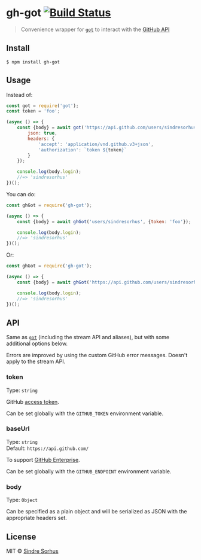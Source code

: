 # gh-got [![Build Status](https://travis-ci.org/sindresorhus/gh-got.svg?branch=master)](https://travis-ci.org/sindresorhus/gh-got)

> Convenience wrapper for [`got`](https://github.com/sindresorhus/got) to interact with the [GitHub API](https://developer.github.com/v3/)


## Install

```
$ npm install gh-got
```


## Usage

Instead of:

```js
const got = require('got');
const token = 'foo';

(async () => {
	const {body} = await got('https://api.github.com/users/sindresorhus', {
		json: true,
		headers: {
			'accept': 'application/vnd.github.v3+json',
			'authorization': `token ${token}`
		}
	});

	console.log(body.login);
	//=> 'sindresorhus'
})();
```

You can do:

```js
const ghGot = require('gh-got');

(async () => {
	const {body} = await ghGot('users/sindresorhus', {token: 'foo'});

	console.log(body.login);
	//=> 'sindresorhus'
})();
```

Or:

```js
const ghGot = require('gh-got');

(async () => {
	const {body} = await ghGot('https://api.github.com/users/sindresorhus', {token: 'foo'});

	console.log(body.login);
	//=> 'sindresorhus'
})();
```


## API

Same as [`got`](https://github.com/sindresorhus/got) (including the stream API and aliases), but with some additional options below.

Errors are improved by using the custom GitHub error messages. Doesn't apply to the stream API.

### token

Type: `string`

GitHub [access token](https://github.com/settings/tokens/new).

Can be set globally with the `GITHUB_TOKEN` environment variable.

### baseUrl

Type: `string`<br>
Default: `https://api.github.com/`

To support [GitHub Enterprise](https://enterprise.github.com).

Can be set globally with the `GITHUB_ENDPOINT` environment variable.

### body

Type: `Object`

Can be specified as a plain object and will be serialized as JSON with the appropriate headers set.


## License

MIT © [Sindre Sorhus](https://sindresorhus.com)

